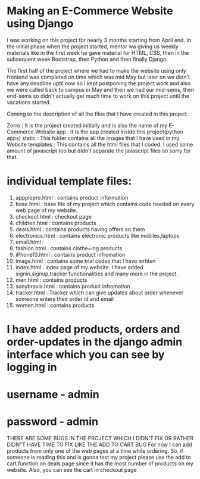 #  Making an E-Commerce Website using Django

I was working on this project for nearly 3 months starting from April end.
In the initial phase when the project started, mentor wa giving us weekly materials like in the first week he gave material for HTML, CSS, then in the subsequent week Bootstrap, then Python and then finally Django.

The first half of the project where we had to make the website using only frontend was completed on time which was mid May but later on we didn't have any deadline uptil now so I kept postponing the project work and also we were called back to campus in May and then we had our mid-sems, then end-sems so didn't actually get much time  to work on this project until the vacations started.


Coming to the description of all the files that I have created in this project.

Zorro : It is the project created initially and is also the name of my E-Commerce Website
app : It is the app created inside this project(python apps)
static : This folder contains all the images that I have used in my Website
templates : This contains all the html files that I coded. I used some amount of javascript too but didn't separate the javascript files so sorry for that.

# individual template files:
1.  appplepro.html : contains product information
2.  base.html : base file of my project which contains code needed on every web page of my website. 
3.  checkout.html : checkout page
4.  children.html : contains products
5.  deals.html :  contains products having offers on them
6.  electronics.html : contains electronic products like mobiles,laptops
7.  email.html : 
8.  fashion.html : contains clothe=ing products
9.  iPhone13.html : contains product infromation
10.  image.html : contains some trial codes that I have written 
11.  index.html : index page of my website. I have added signin,signup,tracker functionalities and many more in the project.
12.  men.html : contains products
13.  sonybravia.html : contains product infromation
14.  tracker.html : Tracker which can give updates about order whenever someone enters their order  id and email
15.  women.html : contains products

# I have added products, orders and order-updates in the django admin interface which you can see by logging in
   # username - admin
   # password - admin
   
   THERE ARE SOME BUGS IN THE PROJECT WHICH I DIDN'T FIX OR RATHER DIDN"T HAVE TIME TO FIX LIKE THE ADD TO CART BUG
   For now I can add products from only one of the web pages at a time while ordering. So, if someone is reading this and is gonna test my project please use the add      to cart function on deals page since it has the most number of products on my website. Also, you can see the cart in checkout page
